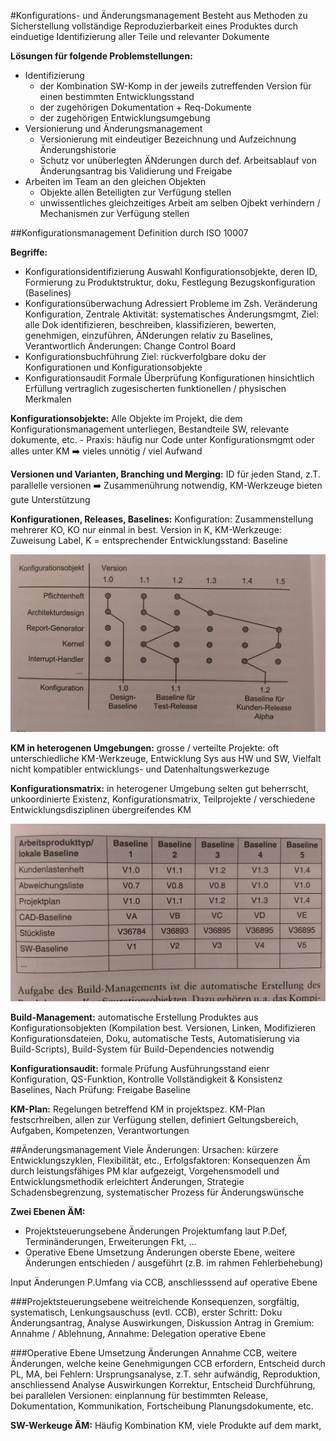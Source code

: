 #Konfigurations- und Änderungsmanagement
Besteht aus Methoden zu Sicherstellung vollständige Reproduzierbarkeit eines Produktes durch einduetige Identifizierung aller Teile und relevanter Dokumente

**Lösungen für folgende Problemstellungen:**
  * Identifizierung
    * der Kombination SW-Komp in der jeweils zutreffenden Version für einen bestimmten Entwicklungsstand
    * der zugehörigen Dokumentation + Req-Dokumente
    * der zugehörigen Entwicklungsumgebung
  * Versionierung und Änderungsmanagement
    * Versionierung mit eindeutiger Bezeichnung und Aufzeichnung Änderungshistorie
    * Schutz vor unüberlegten ÄNderungen durch def. Arbeitsablauf von Änderungsantrag bis Validierung und Freigabe
  * Arbeiten im Team an den gleichen Objekten
    * Objekte allen Beteiligten zur Verfügung stellen
    * unwissentliches gleichzeitiges Arbeit am selben Ojbekt verhindern / Mechanismen zur Verfügung stellen

##Konfigurationsmanagement
Definition durch ISO 10007

**Begriffe:**
  * Konfigurationsidentifizierung
    Auswahl Konfigurationsobjekte, deren ID, Formierung zu Produktstruktur, doku, Festlegung Bezugskonfiguration (Baselines)
  * Konfigurationsüberwachung
    Adressiert Probleme im Zsh. Veränderung Konfiguration, Zentrale Aktivität: systematisches Änderungsmgmt, Ziel: alle Dok identifizieren, beschreiben, klassifizieren, bewerten, genehmigen, einzuführen, ÄNderungen relativ zu Baselines, Verantwortlich Änderungen: Change Control Board
  * Konfigurationsbuchführung
    Ziel: rückverfolgbare doku der Konfigurationen und Konfigurationsobjekte
  * Konfigurationsaudit
    Formale Überprüfung Konfigurationen hinsichtlich Erfüllung vertraglich zugesischerten funktionellen / physischen Merkmalen

**Konfigurationsobjekte:** Alle Objekte im Projekt, die dem Konfigurationsmanagement unterliegen, Bestandteile SW, relevante dokumente, etc. - Praxis: häufig nur Code unter Konfigurationsmgmt oder alles unter KM :arrow_right: vieles unnötig / viel Aufwand

**Versionen und Varianten, Branching und Merging:** ID für jeden Stand, z.T. parallelle versionen :arrow_right: Zusammenührung notwendig, KM-Werkzeuge bieten gute Unterstützung

**Konfigurationen, Releases, Baselines:** Konfiguration: Zusammenstellung mehrerer KO, KO nur einmal in best. Version in K, KM-Werkzeuge: Zuweisung Label, K = entsprechender Entwicklungsstand: Baseline

![](./images/ITM_PPM_Buch_9_KM_Konfigurationen.jpg)

**KM in heterogenen Umgebungen:** grosse / verteilte Projekte: oft unterschiedliche KM-Werkzeuge, Entwicklung Sys aus HW und SW, Vielfalt nicht kompatibler entwicklungs- und Datenhaltungswerkezuge

**Konfigurationsmatrix:** in heterogener Umgebung selten gut beherrscht, unkoordinierte Existenz, Konfigurationsmatrix, Teilprojekte / verschiedene Entwicklungsdisziplinen übergreifendes KM

![](./images/ITM_PPM_Buch_9_KM_Konfigurationsmatrix.jpg)

**Build-Management:** automatische Erstellung Produktes aus Konfigurationsobjekten (Kompilation best. Versionen, Linken, Modifizieren Konfigurationsdateien, Doku, automatische Tests, Automatisierung via Build-Scripts), Build-System für Build-Dependencies notwendig

**Konfigurationsaudit:** formale Prüfung Ausführungsstand eienr Konfiguration, QS-Funktion, Kontrolle Vollständigkeit & Konsistenz Baselines, Nach Prüfung: Freigabe Baseline

**KM-Plan:** Regelungen betreffend KM in projektspez. KM-Plan festscrhreiben, allen zur Verfügung stellen, definiert Geltungsbereich, Aufgaben, Kompetenzen, Verantwortungen


##Änderungsmanagement
Viele Änderungen: Ursachen: kürzere Entwicklungszyklen, Flexibilität, etc.,  Erfolgsfaktoren: Konsequenzen Äm durch leistungsfähiges PM klar aufgezeigt, Vorgehensmodell und Entwicklungsmethodik erleichtert Änderungen, Strategie Schadensbegrenzung, systematischer Prozess für Änderungswünsche

**Zwei Ebenen ÄM:**
  * Projektsteuerungsebene
    Änderungen Projektumfang laut P.Def, Terminänderungen, Erweiterungen Fkt, ...
  * Operative Ebene
    Umsetzung Änderungen oberste Ebene, weitere Änderungen entschieden / ausgeführt (z.B. im rahmen Fehlerbehebung)

Input Änderungen P.Umfang via CCB, anschliesssend auf operative Ebene

###Projektsteuerungsebene
weitreichende Konsequenzen, sorgfältig, systematisch, Lenkungsauschuss (evtl. CCB), erster Schritt: Doku Änderungsantrag, Analyse Auswirkungen, Diskussion Antrag in Gremium: Annahme / Ablehnung, Annahme: Delegation operative Ebene

###Operative Ebene
Umsetzung Änderungen Annahme CCB, weitere Änderungen, welche keine Genehmigungen CCB erfordern, Entscheid durch PL, MA, bei Fehlern: Ursprungsanalyse, z.T. sehr aufwändig, Reproduktion, anschliessend Analyse Auswirkungen Korrektur, Entscheid Durchführung, bei parallelen Versionen: einplannung für bestimmten Release, Dokumentation, Kommunikation, Fortscheibung Planungsdokumente, etc.

**SW-Werkeuge ÄM:** Häufig Kombination KM, viele Produkte auf dem markt, 
